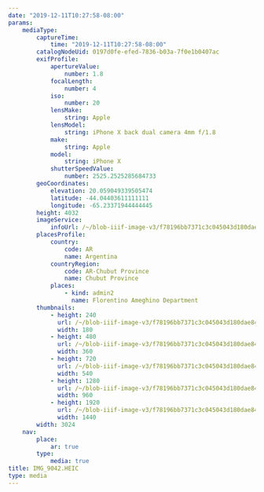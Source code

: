 ```yaml
---
date: "2019-12-11T10:27:58-08:00"
params:
    mediaType:
        captureTime:
            time: "2019-12-11T10:27:58-08:00"
        catalogNodeUid: 0197d0fe-efed-7836-b03a-7f0e1b0407ac
        exifProfile:
            apertureValue:
                number: 1.8
            focalLength:
                number: 4
            iso:
                number: 20
            lensMake:
                string: Apple
            lensModel:
                string: iPhone X back dual camera 4mm f/1.8
            make:
                string: Apple
            model:
                string: iPhone X
            shutterSpeedValue:
                number: 2525.2525285684733
        geoCoordinates:
            elevation: 20.059049339505474
            latitude: -44.04403611111111
            longitude: -65.23371944444445
        height: 4032
        imageService:
            infoUrl: /~/blob-iiif-image-v3/f78196bb7371c3c045043d180dae84cf4f36e9ee9c86771f78cb5a03b838e20e/info.json
        placesProfile:
            country:
                code: AR
                name: Argentina
            countryRegion:
                code: AR-Chubut Province
                name: Chubut Province
            places:
                - kind: admin2
                  name: Florentino Ameghino Department
        thumbnails:
            - height: 240
              url: /~/blob-iiif-image-v3/f78196bb7371c3c045043d180dae84cf4f36e9ee9c86771f78cb5a03b838e20e/full/180%2C240/0/default.jpg
              width: 180
            - height: 480
              url: /~/blob-iiif-image-v3/f78196bb7371c3c045043d180dae84cf4f36e9ee9c86771f78cb5a03b838e20e/full/360%2C480/0/default.jpg
              width: 360
            - height: 720
              url: /~/blob-iiif-image-v3/f78196bb7371c3c045043d180dae84cf4f36e9ee9c86771f78cb5a03b838e20e/full/540%2C720/0/default.jpg
              width: 540
            - height: 1280
              url: /~/blob-iiif-image-v3/f78196bb7371c3c045043d180dae84cf4f36e9ee9c86771f78cb5a03b838e20e/full/960%2C1280/0/default.jpg
              width: 960
            - height: 1920
              url: /~/blob-iiif-image-v3/f78196bb7371c3c045043d180dae84cf4f36e9ee9c86771f78cb5a03b838e20e/full/1440%2C1920/0/default.jpg
              width: 1440
        width: 3024
    nav:
        place:
            ar: true
        type:
            media: true
title: IMG_9042.HEIC
type: media
---
```

